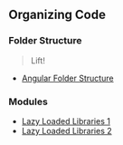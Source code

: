 ## Organizing Code

### Folder Structure

> Lift!

* [Angular Folder Structure](https://medium.com/@motcowley/angular-folder-structure-d1809be95542)

### Modules

* [Lazy Loaded Libraries 1](https://medium.com/@tomastrajan/why-and-how-to-lazy-load-angular-libraries-a3bf1489fe24)
* [Lazy Loaded Libraries 2](https://habr.com/en/post/442370/)
